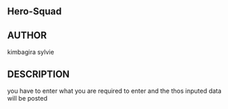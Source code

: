 ## Hero-Squad

## AUTHOR
kimbagira sylvie

## DESCRIPTION

you have to enter what you are required to enter and the thos inputed data will be posted 
